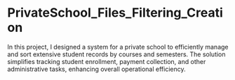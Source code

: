 # PrivateSchool_Files_Filtering_Creation
In this project, I designed a system for a private school to efficiently manage and sort extensive student records by courses and semesters. The solution simplifies tracking student enrollment, payment collection, and other administrative tasks, enhancing overall operational efficiency.
